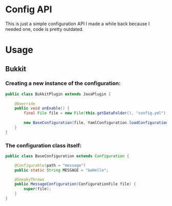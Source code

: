 # Config API
This is just a simple configuration API I made a while back because I needed one, code is pretty outdated.

# Usage
## Bukkit

### Creating a new instance of the configuration:
```java
public class BukkitPlugin extends JavaPlugin {
    
    @Override
    public void onEnable() {
        final File file = new File(this.getDataFolder(), "config.yml");
        
        new BaseConfiguration(file, YamlConfiguration.loadConfiguration(file));
    }
}
```

### The configuration class itself:
```java
public class BaseConfiguration extends Configuration {

    @Configurable(path = "message")
    public static String MESSAGE = "&eHello";

    @SneakyThrows
    public MessageConfiguration(ConfigurationFile file) {
        super(file);
    }
}
```